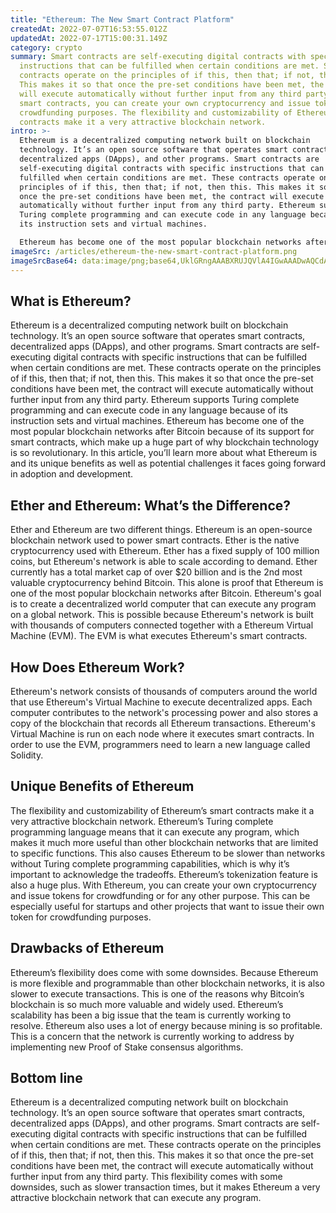 ```yaml
---
title: "Ethereum: The New Smart Contract Platform"
createdAt: 2022-07-07T16:53:55.012Z
updatedAt: 2022-07-17T15:00:31.149Z
category: crypto
summary: Smart contracts are self-executing digital contracts with specific
  instructions that can be fulfilled when certain conditions are met. Smart
  contracts operate on the principles of if this, then that; if not, then this.
  This makes it so that once the pre-set conditions have been met, the contract
  will execute automatically without further input from any third party. With
  smart contracts, you can create your own cryptocurrency and issue tokens for
  crowdfunding purposes. The flexibility and customizability of Ethereum’s smart
  contracts make it a very attractive blockchain network.
intro: >-
  Ethereum is a decentralized computing network built on blockchain
  technology. It’s an open source software that operates smart contracts,
  decentralized apps (DApps), and other programs. Smart contracts are
  self-executing digital contracts with specific instructions that can be
  fulfilled when certain conditions are met. These contracts operate on the
  principles of if this, then that; if not, then this. This makes it so that
  once the pre-set conditions have been met, the contract will execute
  automatically without further input from any third party. Ethereum supports
  Turing complete programming and can execute code in any language because of
  its instruction sets and virtual machines. 

  Ethereum has become one of the most popular blockchain networks after Bitcoin because of its support for smart contracts, which make up a huge part of why blockchain technology is so revolutionary. In this article, you’ll learn more about what Ethereum is and its unique benefits as well as potential challenges it faces going forward in adoption and development.
imageSrc: /articles/ethereum-the-new-smart-contract-platform.png
imageSrcBase64: data:image/png;base64,UklGRngAAABXRUJQVlA4IGwAAADwAQCdASoKAAoAAUAmJZgCdAEO5aABvGAA/v0YMkDRrQYawXf4p9ZAI1bKLn2/T+03nyOJ3q3+vdsqMrSLe0+XiJghrI/E3tmc5vH7RJooO5Yzgvyef+dn3/AvR+QWPX468zn9vcPsAfDqAAA=
---
```


## What is Ethereum?

Ethereum is a decentralized computing network built on blockchain technology. It’s an open source software that operates smart contracts, decentralized apps (DApps), and other programs. Smart contracts are self-executing digital contracts with specific instructions that can be fulfilled when certain conditions are met. These contracts operate on the principles of if this, then that; if not, then this. This makes it so that once the pre-set conditions have been met, the contract will execute automatically without further input from any third party. Ethereum supports Turing complete programming and can execute code in any language because of its instruction sets and virtual machines.
Ethereum has become one of the most popular blockchain networks after Bitcoin because of its support for smart contracts, which make up a huge part of why blockchain technology is so revolutionary. In this article, you’ll learn more about what Ethereum is and its unique benefits as well as potential challenges it faces going forward in adoption and development.

## Ether and Ethereum: What’s the Difference?

Ether and Ethereum are two different things. Ethereum is an open-source blockchain network used to power smart contracts. Ether is the native cryptocurrency used with Ethereum. Ether has a fixed supply of 100 million coins, but Ethereum's network is able to scale according to demand. Ether currently has a total market cap of over $20 billion and is the 2nd most valuable cryptocurrency behind Bitcoin. This alone is proof that Ethereum is one of the most popular blockchain networks after Bitcoin.
Ethereum's goal is to create a decentralized world computer that can execute any program on a global network. This is possible because Ethereum's network is built with thousands of computers connected together with a Ethereum Virtual Machine (EVM). The EVM is what executes Ethereum's smart contracts.

## How Does Ethereum Work?

Ethereum's network consists of thousands of computers around the world that use Ethereum's Virtual Machine to execute decentralized apps. Each computer contributes to the network's processing power and also stores a copy of the blockchain that records all Ethereum transactions.
Ethereum's Virtual Machine is run on each node where it executes smart contracts. In order to use the EVM, programmers need to learn a new language called Solidity.

## Unique Benefits of Ethereum

The flexibility and customizability of Ethereum’s smart contracts make it a very attractive blockchain network. Ethereum’s Turing complete programming language means that it can execute any program, which makes it much more useful than other blockchain networks that are limited to specific functions. This also causes Ethereum to be slower than networks without Turing complete programming capabilities, which is why it’s important to acknowledge the tradeoffs.
Ethereum’s tokenization feature is also a huge plus. With Ethereum, you can create your own cryptocurrency and issue tokens for crowdfunding or for any other purpose. This can be especially useful for startups and other projects that want to issue their own token for crowdfunding purposes.

## Drawbacks of Ethereum

Ethereum’s flexibility does come with some downsides. Because Ethereum is more flexible and programmable than other blockchain networks, it is also slower to execute transactions. This is one of the reasons why Bitcoin’s blockchain is so much more valuable and widely used. Ethereum’s scalability has been a big issue that the team is currently working to resolve.
Ethereum also uses a lot of energy because mining is so profitable. This is a concern that the network is currently working to address by implementing new Proof of Stake consensus algorithms.

## Bottom line

Ethereum is a decentralized computing network built on blockchain technology. It’s an open source software that operates smart contracts, decentralized apps (DApps), and other programs. Smart contracts are self-executing digital contracts with specific instructions that can be fulfilled when certain conditions are met. These contracts operate on the principles of if this, then that; if not, then this. This makes it so that once the pre-set conditions have been met, the contract will execute automatically without further input from any third party.
This flexibility comes with some downsides, such as slower transaction times, but it makes Ethereum a very attractive blockchain network that can execute any program.
